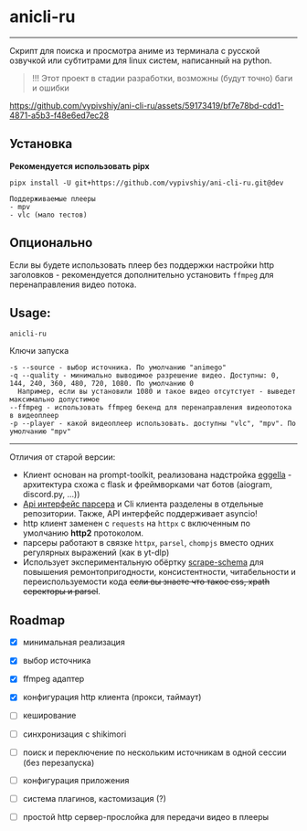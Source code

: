 # anicli-ru

___
Скрипт для поиска и просмотра аниме из терминала с русской озвучкой или субтитрами для linux систем, 
написанный на python.

> !!! Этот проект в стадии разработки, возможны (будут точно) баги и ошибки

https://github.com/vypivshiy/ani-cli-ru/assets/59173419/bf7e78bd-cdd1-4871-a5b3-f48e6ed7ec28

## Установка

**Рекомендуется использовать pipx**

```shell
pipx install -U git+https://github.com/vypivshiy/ani-cli-ru.git@dev 
```
```shell
Поддерживаемые плееры
- mpv
- vlc (мало тестов)
```

## Опционально

Если вы будете использовать плеер без поддержки настройки http заголовков - рекомендуется 
дополнительно установить `ffmpeg` для перенаправления видео потока.


## Usage:
```shell
anicli-ru
```
Ключи запуска
```shell
-s --source - выбор источника. По умолчанию "animego"
-q --quality - минимально выводимое разрешение видео. Доступны: 0, 144, 240, 360, 480, 720, 1080. По умолчанию 0
  Например, если вы установили 1080 и такое видео отсутстует - выведет максимально допустимое
--ffmpeg - использовать ffmpeg бекенд для перенаправления видеопотока в видеоплеер
-p --player - какой видеоплеер использовать. доступны "vlc", "mpv". По умолчанию "mpv"
```

---
Отличия от старой версии:

- Клиент основан на prompt-toolkit, реализована надстройка [eggella](https://github.com/vypivshiy/eggella) - 
архитектура схожа с flask и фреймворками чат ботов (aiogram, discord.py, ...))
- [Api интерфейс парсера](https://github.com/vypivshiy/anicli-api/tree/dev) и Cli клиента 
разделены в отдельные репозитории. Также, API интерфейс поддерживает asyncio!
- http клиент заменен с `requests` на `httpx` с включенным по умолчанию **http2** протоколом.
- парсеры работают в связке `httpx`, `parsel`, `chompjs` вместо одних регулярных выражений (как в yt-dlp)
- Использует экспериментальную обёртку [scrape-schema](https://github.com/vypivshiy/scrape-schema) для 
повышения ремонтопригодности, консистентности, читабельности и переиспользуемости кода 
~~если вы знаете что такое css, xpath серекторы и parsel~~.



## Roadmap
- [x] минимальная реализация
- [x] выбор источника
- [x] ffmpeg адаптер
- [x] конфигурация http клиента (прокси, таймаут)
- [ ] кеширование
- [ ] синхронизация с shikimori
- [ ] поиск и переключение по нескольким источникам в одной сессии (без перезапуска)
- [ ] конфигурация приложения
- [ ] система плагинов, кастомизация (?)
- [ ] простой http сервер-прослойка для передачи видео в плееры


